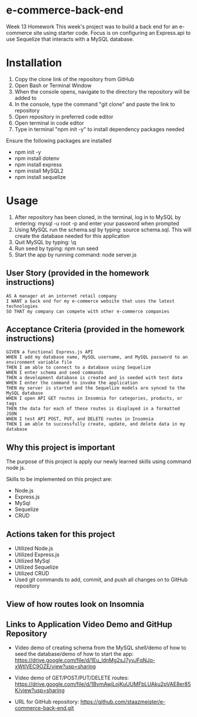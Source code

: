 # e-commerce-back-end
Week 13 Homework
This week's project was to build a back end for an e-commerce site using starter code. Focus is on configuring an Express.api to use Sequelize that interacts with a MySQL database.

# Installation
1. Copy the clone link of the repository from GitHub
2. Open Bash or Terminal Window
3. When the console opens, navigate to the directory the repository will be added to
4. In the console, type the command "git clone" and paste the link to repository
5. Open repository in preferred code editor
6. Open terminal in code editor
7. Type in terminal "npm init -y" to install dependency packages needed

  Ensure the following packages are installed
- npm init -y
- npm install dotenv
- npm install express
- npm install MySQL2
- npm install sequelize



# Usage
1. After repository has been cloned, in the terminal, log in to MySQL by entering: mysql -u root -p and enter your password when prompted
2. Using MySQL run the schema.sql by typing: source schema.sql. This will create the database needed for this application
3. Quit MySQL by typing: \q
4. Run seed by typing: npm run seed
2. Start the app by running command: node server.js


## User Story (provided in the homework instructions)
```
AS A manager at an internet retail company
I WANT a back end for my e-commerce website that uses the latest technologies
SO THAT my company can compete with other e-commerce companies

```
## Acceptance Criteria (provided in the homework instructions)
```
GIVEN a functional Express.js API
WHEN I add my database name, MySQL username, and MySQL password to an environment variable file
THEN I am able to connect to a database using Sequelize
WHEN I enter schema and seed commands
THEN a development database is created and is seeded with test data
WHEN I enter the command to invoke the application
THEN my server is started and the Sequelize models are synced to the MySQL database
WHEN I open API GET routes in Insomnia for categories, products, or tags
THEN the data for each of these routes is displayed in a formatted JSON
WHEN I test API POST, PUT, and DELETE routes in Insomnia
THEN I am able to successfully create, update, and delete data in my database

```

## Why this project is important
The purpose of this project is apply our newly learned skills using command node js.

Skills to be implemented on this project are:
- Node.js 
- Express.js
- MySql
- Sequelize
- CRUD

## Actions taken for this project
- Utilized Node.js 
- Utilized Express.js
- Utilized MySql
- Utilized Sequelize
- Utilized CRUD
- Used git commands to add, commit, and push all changes on to GitHub repository

## View of how routes look on Insomnia




## Links to Application Video Demo and GitHup Repository
- Video demo of creating schema from the MySQL shell/demo of how to seed the database/demo of how to start the app: https://drive.google.com/file/d/1Eu_ldnMg2sJ7yvJFqNJq-xWtlVEC9OZE/view?usp=sharing
- Video demo of GET/POST/PUT/DELETE routes: https://drive.google.com/file/d/1BvmAwjLojKuUUMFbLUAku2pVAE8er85K/view?usp=sharing

- URL for GitHub repository: https://github.com/staazmeister/e-commerce-back-end.git
